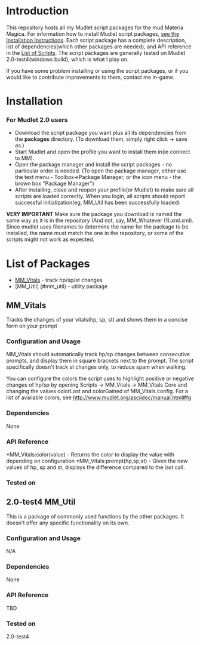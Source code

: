 Introduction
============

This repository hosts all my Mudlet script packages for the mud Materia Magica. For information how to install Mudlet script packages, [see the Installation Instructions](#installation). Each script package has a complete description, list of dependencies(which other packages are needed), and API reference in the [List of Scripts](#list-of-scripts). The script packages are generally tested on Mudlet 2.0-test4(windows build), which is what I play on.

If you have some problem installing or using the script packages, or if you would like to contribute improvements to them, contact me in-game.

Installation
============

### For Mudlet 2.0 users

* Download the script package you want plus all its dependencies from the **packages** directory. (To download them, simply right click -> save as.)
* Start Mudlet and open the profile you want to install them in(ie connect to MM).
* Open the package manager and install the script packages - no particular order is needed. (To open the package manager, either use the text menu - Toolbox->Package Manager, or the icon menu - the brown box "Package Manager")
* After installing, close and reopen your profile(or Mudlet) to make sure all scripts are loaded correctly. When you login, all scripts should report successful initialization(eg, MM_Util has been successfully loaded) 

**VERY IMPORTANT** Make sure the package you download is named the same way as it is in the repository (And not, say, MM_Whatever (1).xml.xml). Since mudlet uses filenames to determine the name for the package to be installed, the name must match the one in the repository, or some of the scripts might not work as expected.


List of Packages
================
* [MM_Vitals](#mm_vitals) - track hp/sp/st changes
* [MM_Util] (#mm_util) - utility package


MM_Vitals
---------

Tracks the changes of your vitals(hp, sp, st) and shows them in a concise form on your prompt

### Configuration and Usage
MM_Vitals should automatically track hp/sp changes between consecutive prompts, and display them in square brackets next to the prompt. The script specifically doesn't track st changes only, to reduce spam when walking. 

You can configure the colors the script uses to highlight positive or negative changes of hp/sp by opening Scripts -> MM_Vitals -> MM_Vitals Core and changing the values colorLost and colorGained of MM_Vitals.config. For a list of available colors, see http://www.mudlet.org/asciidoc/manual.html#fg
### Dependencies
None
### API Reference
*MM_Vitals:color(value) - Returns the color to display the value with depending on configuration
*MM_Vitals:prompt(hp,sp,st) - Given the new values of hp, sp and st, displays the difference compared to the last call.
### Tested on
2.0-test4
MM_Util
-------

This is a package of commonly used functions by the other packages. It doesn't offer any specific functionality on its own.

### Configuration and Usage
N/A
### Dependencies
None
### API Reference
TBD
### Tested on
2.0-test4